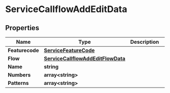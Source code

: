 

# ServiceCallflowAddEditData


## Properties

| Name | Type | Description | Notes |
|------------ | ------------- | ------------- | -------------|
|**Featurecode** | [**ServiceFeatureCode**](ServiceFeatureCode.md) |  |  [optional] |
|**Flow** | [**ServiceCallflowAddEditFlowData**](ServiceCallflowAddEditFlowData.md) |  |  [optional] |
|**Name** | **string** |  |  [optional] |
|**Numbers** | **array&lt;string&gt;** |  |  |
|**Patterns** | **array&lt;string&gt;** |  |  |



